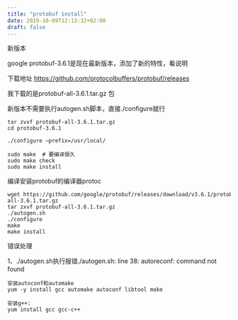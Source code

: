 ```yaml
---
title: "protobuf install"
date: 2019-10-09T12:13:32+02:00
draft: false
---
```



新版本

google protobuf-3.6.1是现在最新版本，添加了新的特性，看说明

下载地址 https://github.com/protocolbuffers/protobuf/releases

我下载的是protobuf-all-3.6.1.tar.gz 包

新版本不需要执行autogen.sh脚本，直接./configure就行


    tar zvxf protobuf-all-3.6.1.tar.gz
    cd protobuf-3.6.1
    
    ./configure –prefix=/usr/local/
    
    sudo make  # 要编译很久
    sudo make check
    sudo make install

编译安装protobuf的编译器protoc

    wget https://github.com/google/protobuf/releases/download/v3.6.1/protobuf-all-3.6.1.tar.gz
    tar zxvf protobuf-all-3.6.1.tar.gz
    ./autogen.sh
    ./configure
    make
    make install

错误处理

1、./autogen.sh执行报错./autogen.sh: line 38: autoreconf: command not found

    安装autoconf和automake
    yum -y install gcc automake autoconf libtool make

    安装g++:
    yum install gcc gcc-c++
